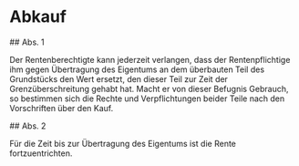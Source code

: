 # Abkauf



\#\# Abs. 1

 Der Rentenberechtigte kann jederzeit verlangen, dass der Rentenpflichtige ihm gegen Übertragung des Eigentums an dem überbauten Teil des Grundstücks den Wert ersetzt, den dieser Teil zur Zeit der Grenzüberschreitung gehabt hat. Macht er von dieser Befugnis Gebrauch, so bestimmen sich die Rechte und Verpflichtungen beider Teile nach den Vorschriften über den Kauf.

\#\# Abs. 2

 Für die Zeit bis zur Übertragung des Eigentums ist die Rente fortzuentrichten. 

